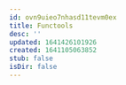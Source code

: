 ```yaml
---
id: ovn9uieo7nhasd11tevm0ex
title: Functools
desc: ''
updated: 1641426101926
created: 1641105063852
stub: false
isDir: false
---
```



